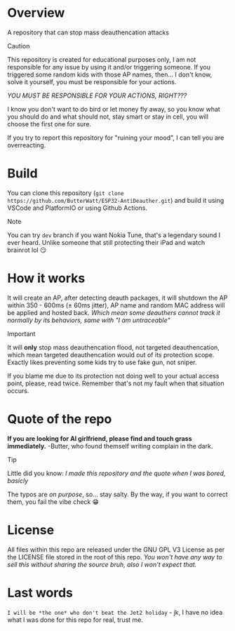 # Overview
A repository that can stop mass deauthencation attacks
>[!CAUTION]
>This repository is created for educational purposes only, I am not responsible for any issue by using it and/or triggering someone. If you triggered some random kids with those AP names, then... I don't know, solve it yourself, you must be responsible for your actions.
>
>*YOU MUST BE RESPONSIBLE FOR YOUR ACTIONS, RIGHT???*
>
>I know you don't want to do bird or let money fly away, so you know what you should do and what should not, stay smart or stay in cell, you will choose the first one for sure.
>
>If you try to report this repository for "ruining your mood", I can tell you are overreacting. 
# Build
You can clone this repository (`git clone https://github.com/ButterWatt/ESP32-AntiDeauther.git`) and build it using VSCode and PlatformIO or using Github Actions.
>[!NOTE]
>You can try `dev` branch if you want Nokia Tune, that's a legendary sound I ever heard. Unlike someone that still protecting their iPad and watch brainrot lol 😏
# How it works
It will create an AP, after detecting deauth packages, it will shutdown the AP within 350 - 600ms (± 60ms jitter), AP name and random MAC address will be applied and hosted back.
*Which mean some deauthers cannot track it normally by its behaviors, same with "I am untraceable"*
>[!IMPORTANT]
>It will **only** stop mass deauthencation flood, not targeted deauthencation, which mean targeted deauthencation would out of its protection scope. Exactly likes preventing some kids try to use fake gun, not sniper.
>
>If you blame me due to its protection not doing well to your actual access point, please, read twice. Remember that's not my fault when that situation occurs.

 # Quote of the repo
**If you are looking for AI girlfriend, please find and touch grass immediately.** -Butter, who found themself writing complain in the dark.
>[!TIP]
>Little did you know: *I made this repository and the quote when I was bored, basicly*
>
>The typos are *on purpose*, so... stay salty. By the way, if you want to correct them, you fail the vibe check 😁

# License
All files within this repo are released under the GNU GPL V3 License as per the LICENSE file stored in the root of this repo. *You won't have any way to sell this without sharing the source bruh, also I won't expect that.*

# Last words
`I will be *the one* who don't beat the Jet2 holiday` - jk, I have no idea what I was done for this repo for real, trust me.
